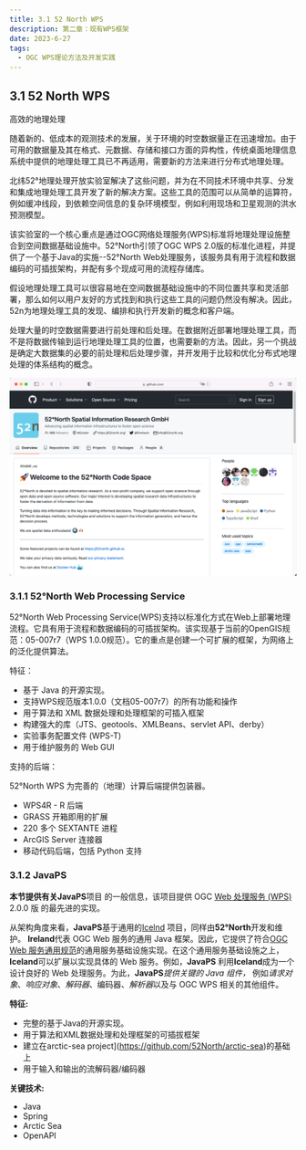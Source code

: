 ```yaml
---
title: 3.1 52 North WPS
description: 第二章：现有WPS框架
date: 2023-6-27
tags:
  - OGC WPS理论方法及开发实践
---
```


## 3.1 52 North WPS

高效的地理处理

随着新的、低成本的观测技术的发展，关于环境的时空数据量正在迅速增加。由于可用的数据量及其在格式、元数据、存储和接口方面的异构性，传统桌面地理信息系统中提供的地理处理工具已不再适用，需要新的方法来进行分布式地理处理。

北纬52°地理处理开放实验室解决了这些问题，并为在不同技术环境中共享、分发和集成地理处理工具开发了新的解决方案。这些工具的范围可以从简单的运算符，例如缓冲线段，到依赖空间信息的复杂环境模型，例如利用现场和卫星观测的洪水预测模型。

该实验室的一个核心重点是通过OGC网络处理服务(WPS)标准将地理处理设施整合到空间数据基础设施中。52°North引领了OGC WPS 2.0版的标准化进程，并提供了一个基于Java的实施--52°North Web处理服务，该服务具有用于流程和数据编码的可插拔架构，并配有多个现成可用的流程存储库。

假设地理处理工具可以很容易地在空间数据基础设施中的不同位置共享和灵活部署，那么如何以用户友好的方式找到和执行这些工具的问题仍然没有解决。因此，52n为地理处理工具的发现、编排和执行开发新的概念和客户端。

处理大量的时空数据需要进行前处理和后处理。在数据附近部署地理处理工具，而不是将数据传输到运行地理处理工具的位置，也需要新的方法。因此，另一个挑战是确定大数据集的必要的前处理和后处理步骤，并开发用于比较和优化分布式地理处理的体系结构的概念。

![](img/3.152NorthWPS/img-2023-06-27-10-04-51.png)

### 3.1.1 52°North Web Processing Service

52°North Web Processing Service(WPS)支持以标准化方式在Web上部署地理流程。它具有用于流程和数据编码的可插拔架构。该实现基于当前的OpenGIS规范：05-007r7（WPS 1.0.0规范）。它的重点是创建一个可扩展的框架，为网络上的泛化提供算法。

特征：

- 基于 Java 的开源实现。
- 支持WPS规范版本1.0.0（文档05-007r7）的所有功能和操作
- 用于算法和 XML 数据处理和处理框架的可插入框架
- 构建强大的库（JTS、geotools、XMLBeans、servlet API、derby）
- 实验事务配置文件 (WPS-T)
- 用于维护服务的 Web GUI

支持的后端：

52°North WPS 为完善的（地理）计算后端提供包装器。

- WPS4R - R 后端
- GRASS 开箱即用的扩展
- 220 多个 SEXTANTE 进程
- ArcGIS Server 连接器
- 移动代码后端，包括 Python 支持

### 3.1.2 JavaPS

**本节提供有关JavaPS**项目 的一般信息，该项目提供 OGC [Web 处理服务 (WPS)](http://www.opengeospatial.org/standards/wps) 2.0.0 版 的最先进的实现。

从架构角度来看，**JavaPS**基于通用的[Icelnd](https://github.com/52North/iceland) 项目，同样由**52°North**开发和维护。 **Ireland**代表 OGC Web 服务的通用 Java 框架。因此，它提供了符合[OGC Web 服务通用规范](http://www.opengeospatial.org/standards/common)的通用服务基础设施实现。在这个通用服务基础设施之上，**Iceland**可以扩展以实现具体的 Web 服务。例如，**JavaPS** 利用**Iceland**成为一个设计良好的 Web 处理服务。为此，**JavaPS***提供关键的 Java 组件，* 例如*请求对象*、*响应对象*、*解码器*、编码器、*解析器*以及与 OGC WPS 相关的其他组件。

**特征:**

- 完整的基于Java的开源实现。
- 用于算法和XML数据处理和处理框架的可插拔框架
- 建立在arctic-sea project](https://github.com/52North/arctic-sea)的基础上
- 用于输入和输出的流解码器/编码器

**关键技术:**

- Java
- Spring
- Arctic Sea
- OpenAPI

